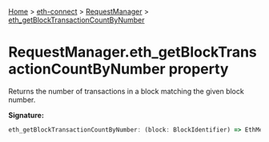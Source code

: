 [Home](./index) &gt; [eth-connect](./eth-connect.md) &gt; [RequestManager](./eth-connect.requestmanager.md) &gt; [eth\_getBlockTransactionCountByNumber](./eth-connect.requestmanager.eth_getblocktransactioncountbynumber.md)

# RequestManager.eth\_getBlockTransactionCountByNumber property

Returns the number of transactions in a block matching the given block number.

**Signature:**
```javascript
eth_getBlockTransactionCountByNumber: (block: BlockIdentifier) => EthMethod<'eth_getBlockTransactionCountByNumber'>
```
